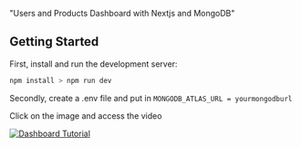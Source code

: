"Users and Products Dashboard with Nextjs and MongoDB"

## Getting Started

First, install and run the development server:

```bash
npm install > npm run dev
```

Secondly, create a .env file and put in ```MONGODB_ATLAS_URL = yourmongodburl```

Click on the image and access the video

[![Dashboard Tutorial](https://github.com/codingwithmish/admin-dashboard/assets/99095315/018ee945-7957-477f-baaf-3f20c6acd292)](https://streamable.com/dgis4f)
